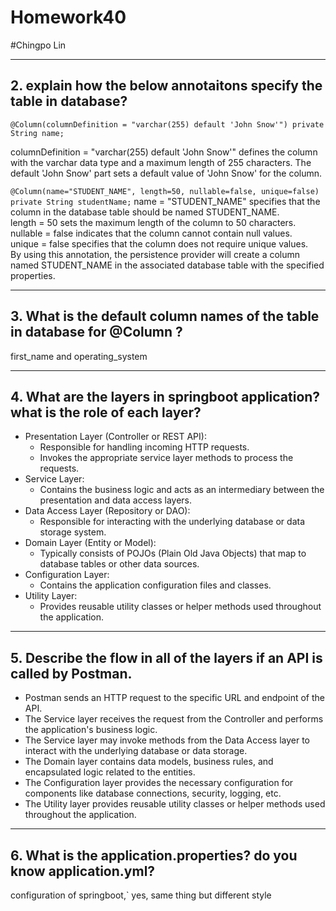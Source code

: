 
# Homework40
#Chingpo Lin

-----

## 2.  explain how the below annotaitons specify the table in database?

`@Column(columnDefinition = "varchar(255) default 'John Snow'") private String name;`

columnDefinition = "varchar(255) default 'John Snow'" defines the column with the varchar data type and a maximum length of 255 characters. The default 'John Snow' part sets a default value of 'John Snow' for the column.

`@Column(name="STUDENT_NAME", length=50, nullable=false, unique=false) private String studentName;`
name = "STUDENT_NAME" specifies that the column in the database table should be named STUDENT_NAME.  
length = 50 sets the maximum length of the column to 50 characters.  
nullable = false indicates that the column cannot contain null values.  
unique = false specifies that the column does not require unique values.  
By using this annotation, the persistence provider will create a column named STUDENT_NAME in the associated database table with the specified properties.  

---

## 3. What is the default column names of the table in database for  @Column ?
first_name and operating_system

---

## 4. What are the layers in springboot application? what is the role of each layer?

- Presentation Layer (Controller or REST API):
    - Responsible for handling incoming HTTP requests.
    - Invokes the appropriate service layer methods to process the requests.
- Service Layer:
    - Contains the business logic and acts as an intermediary between the presentation and data access layers.
- Data Access Layer (Repository or DAO):
    - Responsible for interacting with the underlying database or data storage system.
- Domain Layer (Entity or Model):   
    - Typically consists of POJOs (Plain Old Java Objects) that map to database tables or other data sources.
- Configuration Layer:
    - Contains the application configuration files and classes.
- Utility Layer:
    - Provides reusable utility classes or helper methods used throughout the application.
    
---

## 5.  Describe the flow in all of the layers if an API is called by Postman.

- Postman sends an HTTP request to the specific URL and endpoint of the API.
- The Service layer receives the request from the Controller and performs the application's business logic.
- The Service layer may invoke methods from the Data Access layer to interact with the underlying database or data storage.
- The Domain layer contains data models, business rules, and encapsulated logic related to the entities.
- The Configuration layer provides the necessary configuration for components like database connections, security, logging, etc.
- The Utility layer provides reusable utility classes or helper methods used throughout the application.

---

## 6. What is the application.properties? do you know application.yml?
configuration of springboot,` yes, same thing but different style


